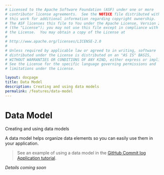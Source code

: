 ```yaml
---
# Licensed to the Apache Software Foundation (ASF) under one or more
# contributor license agreements.  See the NOTICE file distributed with
# this work for additional information regarding copyright ownership.
# The ASF licenses this file to You under the Apache License, Version 2.0
# (the "License"); you may not use this file except in compliance with
# the License.  You may obtain a copy of the License at
# 
# http://www.apache.org/licenses/LICENSE-2.0
# 
# Unless required by applicable law or agreed to in writing, software
# distributed under the License is distributed on an "AS IS" BASIS,
# WITHOUT WARRANTIES OR CONDITIONS OF ANY KIND, either express or implied.
# See the License for the specific language governing permissions and
# limitations under the License.

layout: docpage
title: Data Model
description: Creating and using data models
permalink: /features/data-model
---
```

# Data Model

Creating and using data models

A data model helps organize data elements so you can easily use them in your application.

>See an example of using a data model in the [GitHub Commit log Application tutorial](/create-an-application/application-tutorial).

_Details coming soon_
